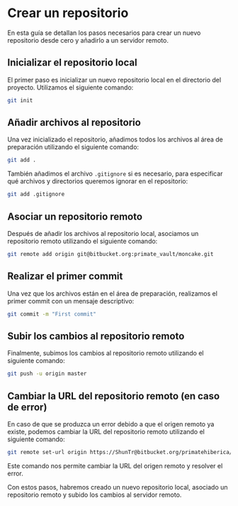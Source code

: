 # Crear un repositorio

En esta guía se detallan los pasos necesarios para crear un nuevo repositorio desde cero y añadirlo a un servidor remoto.

## Inicializar el repositorio local

El primer paso es inicializar un nuevo repositorio local en el directorio del proyecto. Utilizamos el siguiente comando:

```bash
git init
```

## Añadir archivos al repositorio

Una vez inicializado el repositorio, añadimos todos los archivos al área de preparación utilizando el siguiente comando:

```bash
git add .
```

También añadimos el archivo `.gitignore` si es necesario, para especificar qué archivos y directorios queremos ignorar en el repositorio:

```bash
git add .gitignore
```

## Asociar un repositorio remoto

Después de añadir los archivos al repositorio local, asociamos un repositorio remoto utilizando el siguiente comando:

```bash
git remote add origin git@bitbucket.org:primate_vault/moncake.git
```

## Realizar el primer commit

Una vez que los archivos están en el área de preparación, realizamos el primer commit con un mensaje descriptivo:

```bash
git commit -m "First commit"
```

## Subir los cambios al repositorio remoto

Finalmente, subimos los cambios al repositorio remoto utilizando el siguiente comando:

```bash
git push -u origin master
```

## Cambiar la URL del repositorio remoto (en caso de error)

En caso de que se produzca un error debido a que el origen remoto ya existe, podemos cambiar la URL del repositorio remoto utilizando el siguiente comando:

```bash
git remote set-url origin https://ShunTr@bitbucket.org/primatehiberica/beeclock.git
```

Este comando nos permite cambiar la URL del origen remoto y resolver el error.

Con estos pasos, habremos creado un nuevo repositorio local, asociado un repositorio remoto y subido los cambios al servidor remoto.
